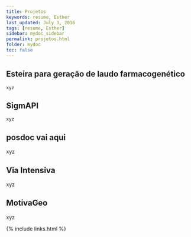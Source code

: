 ```yaml
---
title: Projetos
keywords: resume, Esther
last_updated: July 3, 2016
tags: [resume, Esther]
sidebar: mydoc_sidebar
permalink: projetos.html
folder: mydoc
toc: false
---
```


## Esteira para geração de laudo farmacogenético
    xyz

## SigmAPI
    xyz

## posdoc vai aqui
   xyz

## Via Intensiva
   xyz

## MotivaGeo
   xyz


{% include links.html %}
